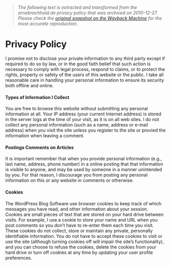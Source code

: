 > *The following text is extracted and transformed from the arnebrachhold.de privacy policy that was archived on 2010-12-27. Please check the [original snapshot on the Wayback Machine](https://web.archive.org/web/20101227075423id_/http%3A//www.arnebrachhold.de/imprint/privacy-policy) for the most accurate reproduction.*

# Privacy Policy

I promise not to disclose your private information to any third party except if required to do so by law, or in the good faith belief that such action is necessary to comply with legal process, respond to claims, or to protect the rights, property or safety of the users of this website or the public. I take all reasonable care in handling your personal information to ensure its security both offline and online.

#### Types of Information I Collect

You are free to browse this website without submitting any personal information at all. Your IP address (your current Internet address) is stored in the server logs at the time of your visit, as it is on all web sites. I do not collect any personal information (such as a name, address or e-mail address) when you visit the site unless you register to the site or provied the information when leaving a comment.

#### Postings Comments on Articles

It is important remember that when you provide personal information (e.g., last name, address, phone number) in a online posting that that information is visible to anyone, and may be used by someone in a manner unintended by you. For that reason, I discourage you from posting any personal information on this or any website in comments or otherwise.

#### Cookies

The WordPress Blog Software use browser cookies to keep track of which messages you have read, and other information about your session. Cookies are small pieces of text that are stored on your hard drive between visits. For example, I use a cookie to store your name and URL when you post comments so you don’t have to re-enter them each time you visit. These cookies do not collect, store or maintain any private, personally identifiable information. You do not have to accept these cookies to visit or use the site (although turning cookies off will impair the site’s functionality), and you can choose to refuse the cookies, delete the cookies from your hard drive or turn off cookies at any time by updating your user profile preferences.
